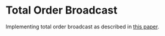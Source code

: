 # Total Order Broadcast

Implementing total order broadcast as described in [this paper](https://citeseerx.ist.psu.edu/document?repid=rep1&type=pdf&doi=ad1d62d5680751336bee5c9d0845e9bd501079f2).
